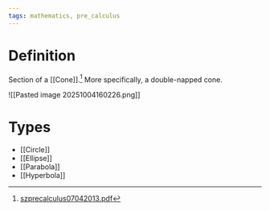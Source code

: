 ```yaml
---
tags: mathematics, pre_calculus
---
```


# Definition

Section of a [[Cone]].[^1] More specifically, a double-napped cone.

![[Pasted image 20251004160226.png]]

# Types
- [[Circle]]
- [[Ellipse]]
- [[Parabola]]
- [[Hyperbola]]

[^1]: [szprecalculus07042013.pdf](zotero://open-pdf/library/items/J3667KH4?page=507)